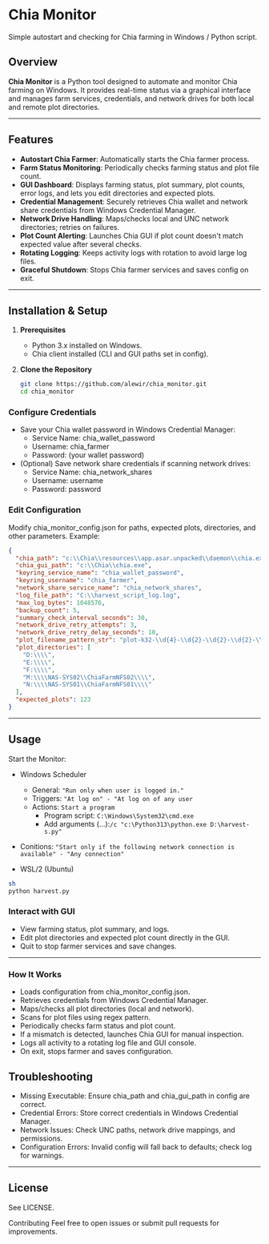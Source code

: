 # Chia Monitor

Simple autostart and checking for Chia farming in Windows / Python script.

## Overview

**Chia Monitor** is a Python tool designed to automate and monitor Chia farming on Windows. It provides real-time status via a graphical interface and manages farm services, credentials, and network drives for both local and remote plot directories.

---

## Features

- **Autostart Chia Farmer**: Automatically starts the Chia farmer process.
- **Farm Status Monitoring**: Periodically checks farming status and plot file count.
- **GUI Dashboard**: Displays farming status, plot summary, plot counts, error logs, and lets you edit directories and expected plots.
- **Credential Management**: Securely retrieves Chia wallet and network share credentials from Windows Credential Manager.
- **Network Drive Handling**: Maps/checks local and UNC network directories; retries on failures.
- **Plot Count Alerting**: Launches Chia GUI if plot count doesn't match expected value after several checks.
- **Rotating Logging**: Keeps activity logs with rotation to avoid large log files.
- **Graceful Shutdown**: Stops Chia farmer services and saves config on exit.

---

## Installation & Setup
1. **Prerequisites**
   - Python 3.x installed on Windows.
   - Chia client installed (CLI and GUI paths set in config).

2. **Clone the Repository**
   ```sh
   git clone https://github.com/alewir/chia_monitor.git
   cd chia_monitor

### Configure Credentials
- Save your Chia wallet password in Windows Credential Manager:
  - Service Name: chia_wallet_password
  - Username: chia_farmer
  - Password: (your wallet password)
- (Optional) Save network share credentials if scanning network drives:
  - Service Name: chia_network_shares
  - Username: username
  - Password: password

### Edit Configuration
Modify chia_monitor_config.json for paths, expected plots, directories, and other parameters.
Example:

```json
{
  "chia_path": "c:\\Chia\\resources\\app.asar.unpacked\\daemon\\chia.exe",
  "chia_gui_path": "c:\\Chia\\chia.exe",
  "keyring_service_name": "chia_wallet_password",
  "keyring_username": "chia_farmer",
  "network_share_service_name": "chia_network_shares",
  "log_file_path": "C:\\harvest_script_log.log",
  "max_log_bytes": 1048576,
  "backup_count": 5,
  "summary_check_interval_seconds": 30,
  "network_drive_retry_attempts": 3,
  "network_drive_retry_delay_seconds": 10,
  "plot_filename_pattern_str": "plot-k32-\\d{4}-\\d{2}-\\d{2}-\\d{2}-\\d{2}-.{64}\\.plot",
  "plot_directories": [
    "D:\\\\",
    "E:\\\\",
    "F:\\\\",
    "M:\\\\NAS-SYS02\\ChiaFarmNFS02\\\\",
    "N:\\\\NAS-SYS01\\ChiaFarmNFS01\\\\"
  ],
  "expected_plots": 123
}
```
---

## Usage
Start the Monitor:
- Windows Scheduler
  - General: ```"Run only when user is logged in."```
  - Triggers: ```"At log on" - "At log on of any user```
  - Actions: ```Start a program```
    - Program script: ```C:\Windows\System32\cmd.exe``` 
    - Add arguments (...):```/c "c:\Python313\python.exe D:\harvest-s.py"```
 - Conitions: ```"Start only if the following network connection is available" - "Any connection"```

- WSL/2 (Ubuntu)
```bash
sh
python harvest.py
```

### Interact with GUI
- View farming status, plot summary, and logs.
- Edit plot directories and expected plot count directly in the GUI.
- Quit to stop farmer services and save changes.

---

### How It Works
- Loads configuration from chia_monitor_config.json.
- Retrieves credentials from Windows Credential Manager.
- Maps/checks all plot directories (local and network).
- Scans for plot files using regex pattern.
- Periodically checks farm status and plot count.
- If a mismatch is detected, launches Chia GUI for manual inspection.
- Logs all activity to a rotating log file and GUI console.
- On exit, stops farmer and saves configuration.

## Troubleshooting
- Missing Executable: Ensure chia_path and chia_gui_path in config are correct.
- Credential Errors: Store correct credentials in Windows Credential Manager.
- Network Issues: Check UNC paths, network drive mappings, and permissions.
- Configuration Errors: Invalid config will fall back to defaults; check log for warnings.

---

## License
See LICENSE.

Contributing
Feel free to open issues or submit pull requests for improvements.

